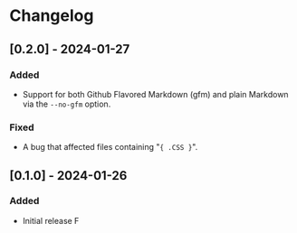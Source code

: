 # Changelog

## [0.2.0] - 2024-01-27

### Added

-   Support for both Github Flavored Markdown (gfm) and plain Markdown via the `--no-gfm` option.

### Fixed

-   A bug that affected files containing "`{ .CSS }`".

## [0.1.0] - 2024-01-26

### Added

-   Initial release
F
